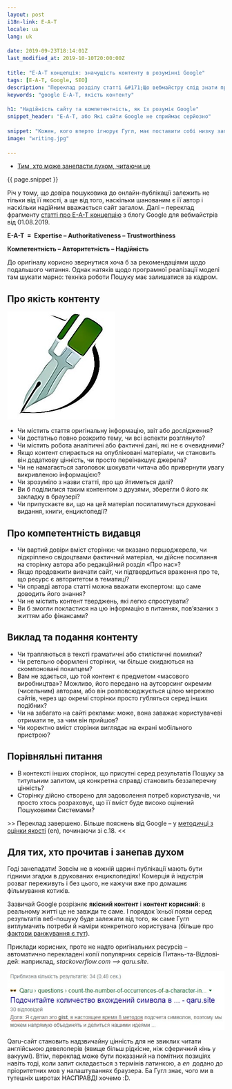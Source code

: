 ```yaml
---
layout: post
i18n-link: E-A-T
locale: ua
lang: uk

date: 2019-09-23T18:14:01Z
last_modified_at: 2019-10-10T20:00:00Z

title: "E-A-T концепція: значущість контенту в розумінні Google"
tags: [E-A-T, Google, SEO]
description: "Переклад розділу статті &#171;Що вебмайстру слід знати про ключові оновлення Google&#187; з webmasters.googleblog.com (1 серп 2019). Не підрядний, з коментарями."
keywords: "google E-A-T, якість контенту"

h1: "Надійність сайту та компетентність, як їх розуміє Google"
snippet_header: "E-A-T, або Які сайти Google не сприймає серйозно"

snippet: "Кожен, кого вперто ігнорує Гугл, має поставити собі низку запитань. Відповідати бажано відверто, ще й поперед&#173;ньо поціка&#173;витися, на якому тлі пошуковик має розгле&#173;діти й виокремити конкретну сторінку."
image: "writing.jpg"

---
```

<ul class="toc txt-right">
  <li><a href="#fin">Тим, хто може занепасти духом, читаючи&nbsp;це</a></li>
</ul>
<div>
<p> {{ page.snippet }}</p>
<p>
  Річ у тому, що довіра пошуковика до онлайн-публікації залежить не тільки від її якості, а ще від того, наскільки шанованим є її автор і наскільки надійним вважається сайт загалом. Далі – переклад фрагменту <a href="https://webmasters.googleblog.com/2019/08/core-updates.html" rel="noopener">статті про E-A-T концепцію</a> з блогу Google для вебмайстрів  від 01.08.2019.</p>
<p class="txt-center"><strong>E-A-T &nbsp;=&nbsp; Expertise &ndash; Authoritativeness &ndash; Trustworthiness</strong></p>
<p class="txt-center"><strong>Компетентність &ndash; Авторитетність &ndash; Надійність</strong></p>
<p>До оригіналу корисно звернутися хоча б за рекомендаціями щодо подальшого читання. Однак натяків щодо програмної реалізації моделі там шукати марно: техніка роботи Пошуку має залишатися за кадром.</p>
</div>
<h2>Про якість контенту</h2>
<p><img class="fullscreen-right" src="/images/posts/writing.jpg" alt="Текстовий контент"></p>
<ul>
  <li>Чи містить стаття <span class="under">оригінальну інформа&#173;цію</span>, звіт або дослідження?</li>
  <li>Чи достатньо <span class="under"> повно розкрито тему, </span>чи всі аспекти розглянуто?</li>
  <li>Чи містить робота аналітичні або фактичні дані,<span class="under"> які не є очевидними?</span></li>
  <li>Якщо контент спирається на опубліко&#173;вані матеріали, чи становить він<span class="under"> додаткову цінність, </span>чи просто переінакшує джерела?</li>
  <li>Чи не намагається заголовок шокувати читача або привернути увагу викривленою інформацією?
  </li>
  <li>Чи зрозуміло з назви статті, про що йтиметься далі?</li>
  <li>Ви б поділилися таким контентом з друзями, зберегли б його як закладку в браузері?</li>
  <li>Чи припускаєте ви, що на цей матеріал посилатимуться друковані видання, книги, енциклопедії?</li>
</ul>
<h2>Про компетентність видавця</h2>
<ul>
  <li><span class="under">Чи вартий довіри вміст сторінки</span>: чи вказано першоджерела, чи підкріплено свідоцтвами фактичний матеріал, чи дійсне посилання на сторінку автора або редакційний розділ «Про нас»?</li>
  <li>Якщо продовжити вивчати сайт, чи підтвердиться враження про те, <span class="under">що ресурс є авторитетом</span> в тематиці?</li>
  <li>Чи справді автора статті<span class="under"> можна вважати експертом</span>: що саме доводить його знання?</li>
  <li>Чи не містить контент тверджень, які легко спростувати?</li>
  <li>Ви б змогли покластися на цю інформацію в питаннях, пов’язаних з життям або фінансами?</li>
</ul>
<h2>Виклад та подання контенту</h2>
<ul>
  <li>Чи трапляються в тексті граматичні або стилістичні помилки?</li>
  <li>Чи ретельно оформлені сторінки, чи більше скидаються на скомпоновані похапцем?</li>
  <li>Вам не здається, що той контент є предметом «масового виробництва»? Можливо, його передано на аутсорсинг окремим (чисельним) авторам, або він розповсюджується цілою мережею сайтів, через що окремі сторінки просто губляться серед інших подібних?</li>
  <li>Чи на забагато на сайті реклами: може, вона заважає користувачеві отримати те, за чим він прийшов?</li>
  <li>Чи коректно вміст сторінки виглядає <span class="under">на екрані мобільного пристрою</span>?</li>
</ul>
<h2>Порівняльні питання</h2>
<ul>
  <li>В контексті інших сторінок, що присутні серед результатів Пошуку за титульним запитом, ця конкретна справді становить беззаперечну цінність?</li>
  <li>Сторінку дійсно створено для задоволення потреб користувачів, чи просто хтось розраховує, що її вміст буде високо оцінений Пошуковими Системами?</li>
</ul>
<p>&gt;&gt; Переклад завершено. Більше пояснень від Google &ndash; у <a href="https://static.googleusercontent.com/media/guidelines.raterhub.com/en//searchqualityevaluatorguidelines.pdf" rel="noopener" target="_blank">методичці з оцінки якості</a>&nbsp;(en), починаючи зі с.18. &lt;&lt;</p>
<h2 id="fin">Для тих, хто прочитав і занепав духом</h2>
<p>Годі занепадати! Зовсім не в кожній царині публікації мають бути гідними згадки в друкованих енциклопедіях! Комерція й індустрія розваг переживуть і без цього, не кажучи вже про домашнє фільмування котиків.</p>
<p>Зазвичай Google розрізняє <b>якісний
контент</b> і <b>контент корисний</b>: в реальному житті це не завжди те саме. І порядок їхньої появи серед результатів веб-пошуку буде залежати від того, як саме Гугл витлумачить потреби й наміри конкретного користувача (більше про <a href="{{site.url}}/yak-pratsiuiut-alhorytmy-google">фактори ранжування є тут</a>).</p>
<p>Приклади корисних, проте не надто оригі&#173;нальних ресурсів – автоматично перекла&#173;дені копії популярних сервісів Питань-та-Відпові&#173;дей: наприклад, <i>stackoverflow.com &xrarr; qaru.site.</i></p>
<p class="txt-center">
<img loading="lazy"  src="/images/posts/qaru-first-position-ua.jpg" alt="Неважко зрозуміти, що той контент не є якісним: він перекладений автоматично"></p>
<p>Qaru-сайт становить надзвичайну цінність для не звиклих читати англійською девелоперів (явище більш рідкісне, ніж сферичний кінь у вакуумі). Втім, переклад може бути показаний на помітних позиціях навіть тоді, коли запит складається з термінів латинкою, а <i>en</i>&thinsp; додано до пріоритетних мов у налаштуваннях браузера. Ба Гугл знає, чого ми в тутешніх широтах НАСПРАВДІ хочемо :D.</p>